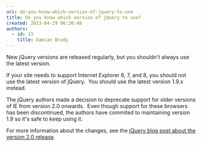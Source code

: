 ```yaml
---
uri: do-you-know-which-version-of-jquery-to-use
title: Do you know which version of jQuery to use?
created: 2013-04-29 06:20:48
authors:
  - id: 23
    title: Damian Brady
---
```





<span class='intro'> New jQuery versions are released regularly, but you shouldn't always use the latest version.<br> </span>

<p>​If your site needs to support Internet Explorer 6, 7, and 8, you should not use the latest version of jQuery. &#160;You should use the latest version 1.9.x instead.</p><p>The jQuery authors made a decision to deprecate support for older versions of IE from version 2.0 onwards. &#160;Even though support for these browsers has been discontinued, the authors have commited to maintaining version 1.9 so it's safe to keep using it.</p><p>For more information about the changes, see the <a href="http&#58;//blog.jquery.com/2013/04/18/jquery-2-0-released/">jQuery&#160;blog post about the version 2.0 release</a>.</p>


